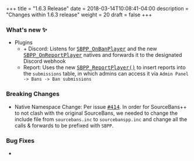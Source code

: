 +++
title = "1.6.3 Release"
date = 2018-03-14T10:08:41-04:00
description = "Changes within 1.6.3 release"
weight = 20
draft = false
+++

### What's new :sparkles:

- Plugins
  - <span class="label success">+</span> Discord: Listens for [<samp><i class="fas fa-external-link-alt"></i> SBPP_OnBanPlayer</samp>](https://github.com/sbpp/sourcebans-pp/blob/dbb8aeb0e3a7f204b24bf99766cf5e99ff13e86b/game/addons/sourcemod/scripting/include/sourcebanspp.inc#L94) and the new [<samp><i class="fas fa-external-link-alt"></i> SBPP_OnReportPlayer</samp>](https://github.com/sbpp/sourcebans-pp/blob/dbb8aeb0e3a7f204b24bf99766cf5e99ff13e86b/game/addons/sourcemod/scripting/include/sourcebanspp.inc#L104) natives and forwards it to the designated Discord webhook
  - Report: Uses the new [<samp><i class="fas fa-external-link-alt"></i> SBPP_ReportPlayer()</samp>](https://github.com/sbpp/sourcebans-pp/blob/dbb8aeb0e3a7f204b24bf99766cf5e99ff13e86b/game/addons/sourcemod/scripting/include/sourcebanspp.inc#L84) to insert reports into the `submissions` table, in which admins can access it via `Admin Panel -> Bans -> Ban submissions`


### Breaking Changes

- Native Namespace Change: Per issue [<samp>#414</samp>](https://github.com/sbpp/sourcebans-pp/issues/414). In order for SourceBans++ to not clash with the original SourceBans, we needed to change the include file from `sourcebans.inc` to `sourcebanspp.inc` and change all the calls & forwards to be prefixed with `SBPP`.

### Bug Fixes

-  
